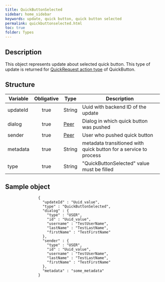 ```yaml
---
title: QuickButtonSelected
sidebar: home_sidebar
keywords: update, quick button, quick button selected
permalink: quickbuttonselected.html
toc: true
folder: Types
---
```


## Description

This object represents update about selected quick button. This type of update is returned for [QuickRequest action type](https://btsdigital.github.io/bot-api-contract/quickbuttoncommand.html) of QuickButton.

## Structure

| Variable  | Obligative  |Type| Description
|---|:---:|---|---|
| updateId  | true |String| Uuid with backend ID of the update |
| dialog  | true |[Peer](https://btsdigital.github.io/bot-api-contract/peer.html) |  Dialog in which quick button was pushed |
| sender  | true |[Peer](https://btsdigital.github.io/bot-api-contract/peer.html) |  User who pushed quick button  |
| metadata  | true | String |metadata transitioned with quick button for a service to process |
| type  | true | String | "QuickButtonSelected" value must be filled

## Sample object

```
               {
                 "updateId" : "Uuid_value",
                 "type" : "QuickButtonSelected",
                 "dialog" : {
                   "type" : "USER",
                   "id" : "Uuid_value",
                   "username" : "TestUserName",
                   "lastName" : "TestLastName",
                   "firstName" : "TestFirstName"
                 },
                 "sender" : {
                   "type" : "USER",
                   "id" : "Uuid_value",
                   "username" : "TestUserName",
                   "lastName" : "TestLastName",
                   "firstName" : "TestFirstName"
                 },
                 "metadata" : "some_metadata"
               }
```
